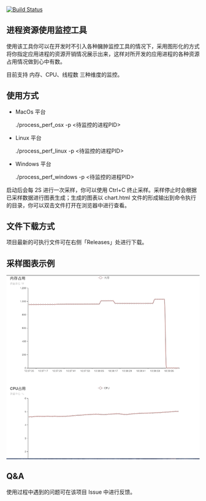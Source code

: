 
[![Build Status](https://dev.azure.com/yangchujie1/github-projects/_apis/build/status/chujieyang.process_perf?branchName=master)](https://dev.azure.com/yangchujie1/github-projects/_build/latest?definitionId=2&branchName=master)

## 进程资源使用监控工具

使用该工具你可以在开发时不引入各种臃肿监控工具的情况下，采用图形化的方式将你指定应用进程的资源开销情况展示出来，这样对所开发的应用进程的各种资源占用情况做到心中有数。

目前支持 内存、CPU、线程数 三种维度的监控。


## 使用方式

*   MacOs 平台

    ./process_perf_osx -p <待监控的进程PID>

*   Linux 平台

    ./process_perf_linux -p <待监控的进程PID>

*   Windows 平台

    ./process_perf_windows -p <待监控的进程PID>


启动后会每 2S 进行一次采样，你可以使用 Ctrl+C 终止采样。采样停止时会根据已采样数据进行图表生成；生成的图表以 chart.html 文件的形成输出到命令执行的目录，你可以双击文件打开在浏览器中进行查看。


## 文件下载方式

项目最新的可执行文件可在右侧「Releases」处进行下载。

## 采样图表示例

![采样图例](./img/charts.gif)

## Q&A

使用过程中遇到的问题可在该项目 Issue 中进行反馈。